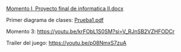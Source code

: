 [Momento I, Proyecto final de informatica II.docx](https://github.com/user-attachments/files/17483726/Momento.I.Proyecto.final.de.informatica.II.docx)

Primer diagrama de clases:
[Prueba1.pdf](https://github.com/user-attachments/files/17627300/Prueba1.pdf)

Momento 3: https://youtu.be/krFObL1S0SM?si=V_RJnSB2VZHFODCr

Trailer del juego: https://youtu.be/p08NmxS7zuA

